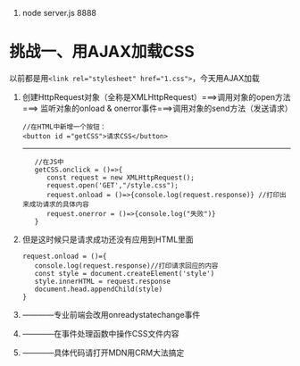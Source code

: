 1. node server.js 8888
# 挑战一、用AJAX加载CSS
   以前都是用`<link rel="stylesheet" href="1.css">`，今天用AJAX加载
1. 创建HttpRequest对象（全称是XMLHttpRequest）===>调用对象的open方法===> 监听对象的onload & onerror事件===>调用对象的send方法（发送请求）

    ```
   //在HTML中新增一个按钮：
   <button id ="getCSS">请求CSS</button>
   ```
   ---
   ```
      //在JS中
      getCSS.onclick = ()=>{
         const request = new XMLHttpRequest();
         request.open('GET',"/style.css");
         request.onload = ()=>{console.log(request.response)} //打印出来成功请求的具体内容
         request.onerror = ()=>{console.log("失败")}
      }
   ```
3. 但是这时候只是请求成功还没有应用到HTML里面
   ```
   request.onload = ()={
      console.log(request.response)//打印请求回应的内容
      const style = document.createElement('style')
      style.innerHTML = request.response
      document.head.appendChild(style)
   }
   ```
4. ————专业前端会改用onreadystatechange事件
5. ————在事件处理函数中操作CSS文件内容
6. ————具体代码请打开MDN用CRM大法搞定







